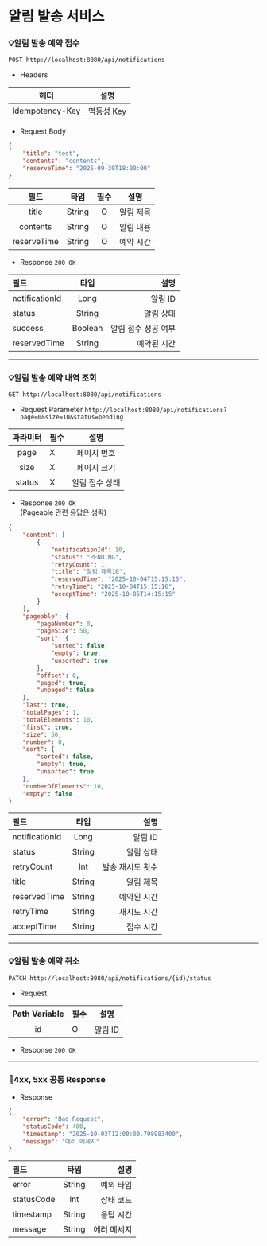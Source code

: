 # 알림 발송 서비스
### 💡알림 발송 예약 접수

`POST http://localhost:8080/api/notifications`
- Headers <br>

|       헤더        |   설명    |
|:---------------:|:-------:|
| Idempotency-Key | 멱등성 Key |

- Request Body

```json
{
    "title": "test",
    "contents": "contents",
    "reserveTime": "2025-09-30T18:00:00"
}
```

|     필드      |   타입   | 필수 |  설명   |
|:-----------:|:------:|:--:|:-----:|
|    title    | String | O  | 알림 제목 |
|  contents   | String | O  | 알림 내용 |
| reserveTime | String | O  | 예약 시간 |

- Response `200 OK`

| 필드             |   타입    |          설명 |
|:---------------|:-------:|------------:|
| notificationId |  Long   |       알림 ID |
| status         | String  |       알림 상태 |
| success        | Boolean | 알림 접수 성공 여부 |
| reservedTime   | String  |      예약된 시간 |

---

### 💡알림 발송 에약 내역 조회
`GET http://localhost:8080/api/notifications`

- Request Parameter
`http://localhost:8080/api/notifications?page=0&size=10&status=pending`

|  파라미터  | 필수 |    설명    |
|:------:|:---|:--------:|
|  page  | X  |  페이지 번호  |
|  size  | X  |  페이지 크기  |
| status | X  | 알림 접수 상태 |

- Response `200 OK` <br>
  (Pageable 관련 응답은 생략)

```json
{
    "content": [
        {
            "notificationId": 10,
            "status": "PENDING",
            "retryCount": 1,
            "title": "알림 제목10",
            "reservedTime": "2025-10-04T15:15:15",
            "retryTime": "2025-10-04T15:15:16",
            "acceptTime": "2025-10-05T14:15:15"
        }
    ],
    "pageable": {
        "pageNumber": 0,
        "pageSize": 50,
        "sort": {
            "sorted": false,
            "empty": true,
            "unsorted": true
        },
        "offset": 0,
        "paged": true,
        "unpaged": false
    },
    "last": true,
    "totalPages": 1,
    "totalElements": 10,
    "first": true,
    "size": 50,
    "number": 0,
    "sort": {
        "sorted": false,
        "empty": true,
        "unsorted": true
    },
    "numberOfElements": 10,
    "empty": false
}
```

| 필드             |   타입    |        설명 |
|:---------------|:-------:|----------:|
| notificationId |  Long   |     알림 ID |
| status         | String  |     알림 상태 |
| retryCount        | Int | 발송 재시도 횟수 |
| title   | String  |     알림 제목 |
| reservedTime   | String  |    예약된 시간 |
| retryTime   | String  |    재시도 시간 |
| acceptTime   | String  |     접수 시간 |

---

### 💡알림 발송 예약 취소
`PATCH http://localhost:8080/api/notifications/{id}/status`

- Request

|  Path Variable  | 필수 |    설명    |
|:------:|:---|:--------:|
|  id  | O  |  알림 ID  |

- Response `200 OK`

---

### 📌4xx, 5xx 공통 Response
- Response

```json
{
    "error": "Bad Request",
    "statusCode": 400,
    "timestamp": "2025-10-03T12:00:00.798983400",
    "message": "에러 메세지"
}
```

| 필드             |   타입    |     설명 |
|:---------------|:-------:|-------:|
| error |  String   |  예외 타입 |
| statusCode         | Int  |  상태 코드 |
| timestamp        | String |  응답 시간 |
| message   | String  | 에러 메세지 |